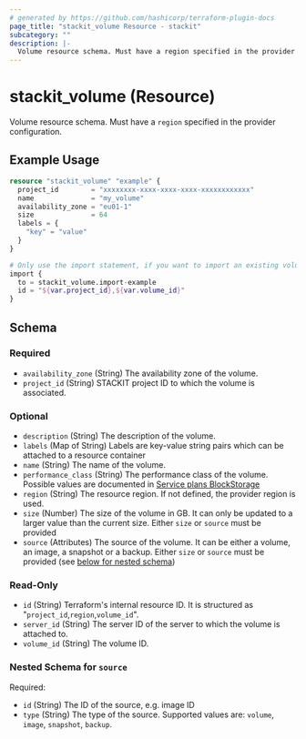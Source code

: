 ```yaml
---
# generated by https://github.com/hashicorp/terraform-plugin-docs
page_title: "stackit_volume Resource - stackit"
subcategory: ""
description: |-
  Volume resource schema. Must have a region specified in the provider configuration.
---
```


# stackit_volume (Resource)

Volume resource schema. Must have a `region` specified in the provider configuration.

## Example Usage

```terraform
resource "stackit_volume" "example" {
  project_id        = "xxxxxxxx-xxxx-xxxx-xxxx-xxxxxxxxxxxx"
  name              = "my_volume"
  availability_zone = "eu01-1"
  size              = 64
  labels = {
    "key" = "value"
  }
}

# Only use the import statement, if you want to import an existing volume
import {
  to = stackit_volume.import-example
  id = "${var.project_id},${var.volume_id}"
}
```

<!-- schema generated by tfplugindocs -->
## Schema

### Required

- `availability_zone` (String) The availability zone of the volume.
- `project_id` (String) STACKIT project ID to which the volume is associated.

### Optional

- `description` (String) The description of the volume.
- `labels` (Map of String) Labels are key-value string pairs which can be attached to a resource container
- `name` (String) The name of the volume.
- `performance_class` (String) The performance class of the volume. Possible values are documented in [Service plans BlockStorage](https://docs.stackit.cloud/stackit/en/service-plans-blockstorage-75137974.html#ServiceplansBlockStorage-CurrentlyavailableServicePlans%28performanceclasses%29)
- `region` (String) The resource region. If not defined, the provider region is used.
- `size` (Number) The size of the volume in GB. It can only be updated to a larger value than the current size. Either `size` or `source` must be provided
- `source` (Attributes) The source of the volume. It can be either a volume, an image, a snapshot or a backup. Either `size` or `source` must be provided (see [below for nested schema](#nestedatt--source))

### Read-Only

- `id` (String) Terraform's internal resource ID. It is structured as "`project_id`,`region`,`volume_id`".
- `server_id` (String) The server ID of the server to which the volume is attached to.
- `volume_id` (String) The volume ID.

<a id="nestedatt--source"></a>
### Nested Schema for `source`

Required:

- `id` (String) The ID of the source, e.g. image ID
- `type` (String) The type of the source. Supported values are: `volume`, `image`, `snapshot`, `backup`.
